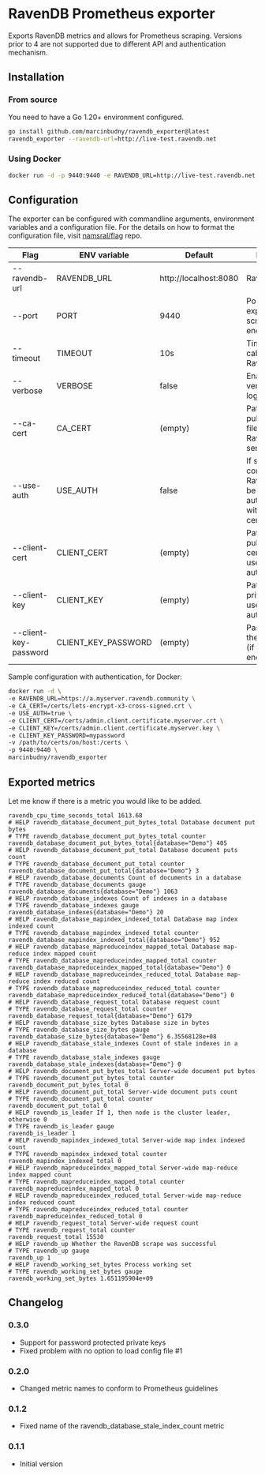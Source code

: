 # RavenDB Prometheus exporter

Exports RavenDB metrics and allows for Prometheus scraping. Versions prior to 4 are not supported due to different API and authentication mechanism.

## Installation

### From source

You need to have a Go 1.20+ environment configured.

```bash
go install github.com/marcinbudny/ravendb_exporter@latest
ravendb_exporter --ravendb-url=http://live-test.ravendb.net
```

### Using Docker

```bash
docker run -d -p 9440:9440 -e RAVENDB_URL=http://live-test.ravendb.net marcinbudny/ravendb_exporter
```

## Configuration

The exporter can be configured with commandline arguments, environment variables and a configuration file. For the details on how to format the configuration file, visit [namsral/flag](https://github.com/namsral/flag) repo.

|Flag|ENV variable|Default|Meaning|
|---|---|---|---|
|--ravendb-url|RAVENDB_URL|http://localhost:8080|RavenDB URL|
|--port|PORT|9440|Port to expose scrape endpoint on|
|--timeout|TIMEOUT|10s|Timeout when calling RavenDB|
|--verbose|VERBOSE|false|Enable verbose logging|
|--ca-cert|CA_CERT|(empty)|Path to CA public cert file of RavenDB server|
|--use-auth|USE_AUTH|false|If set, connection to RavenDB will be authenticated with a client certificate|
|--client-cert|CLIENT_CERT|(empty)|Path to client public certificate used for authentication|
|--client-key|CLIENT_KEY|(empty)|Path to client private key used for authentication|
|--client-key-password|CLIENT_KEY_PASSWORD|(empty)|Password for the client key (if it is encrypted)|

Sample configuration with authentication, for Docker:

```bash
docker run -d \
-e RAVENDB_URL=https://a.myserver.ravendb.community \
-e CA_CERT=/certs/lets-encrypt-x3-cross-signed.crt \
-e USE_AUTH=true \
-e CLIENT_CERT=/certs/admin.client.certificate.myserver.crt \
-e CLIENT_KEY=/certs/admin.client.certificate.myserver.key \
-e CLIENT_KEY_PASSWORD=mypassword
-v /path/to/certs/on/host:/certs \
-p 9440:9440 \
marcinbudny/ravendb_exporter
```

## Exported metrics

Let me know if there is a metric you would like to be added.

```
ravendb_cpu_time_seconds_total 1613.68
# HELP ravendb_database_document_put_bytes_total Database document put bytes
# TYPE ravendb_database_document_put_bytes_total counter
ravendb_database_document_put_bytes_total{database="Demo"} 405
# HELP ravendb_database_document_put_total Database document puts count
# TYPE ravendb_database_document_put_total counter
ravendb_database_document_put_total{database="Demo"} 3
# HELP ravendb_database_documents Count of documents in a database
# TYPE ravendb_database_documents gauge
ravendb_database_documents{database="Demo"} 1063
# HELP ravendb_database_indexes Count of indexes in a database
# TYPE ravendb_database_indexes gauge
ravendb_database_indexes{database="Demo"} 20
# HELP ravendb_database_mapindex_indexed_total Database map index indexed count
# TYPE ravendb_database_mapindex_indexed_total counter
ravendb_database_mapindex_indexed_total{database="Demo"} 952
# HELP ravendb_database_mapreduceindex_mapped_total Database map-reduce index mapped count
# TYPE ravendb_database_mapreduceindex_mapped_total counter
ravendb_database_mapreduceindex_mapped_total{database="Demo"} 0
# HELP ravendb_database_mapreduceindex_reduced_total Database map-reduce index reduced count
# TYPE ravendb_database_mapreduceindex_reduced_total counter
ravendb_database_mapreduceindex_reduced_total{database="Demo"} 0
# HELP ravendb_database_request_total Database request count
# TYPE ravendb_database_request_total counter
ravendb_database_request_total{database="Demo"} 6179
# HELP ravendb_database_size_bytes Database size in bytes
# TYPE ravendb_database_size_bytes gauge
ravendb_database_size_bytes{database="Demo"} 6.35568128e+08
# HELP ravendb_database_stale_indexes Count of stale indexes in a database
# TYPE ravendb_database_stale_indexes gauge
ravendb_database_stale_indexes{database="Demo"} 0
# HELP ravendb_document_put_bytes_total Server-wide document put bytes
# TYPE ravendb_document_put_bytes_total counter
ravendb_document_put_bytes_total 0
# HELP ravendb_document_put_total Server-wide document puts count
# TYPE ravendb_document_put_total counter
ravendb_document_put_total 0
# HELP ravendb_is_leader If 1, then node is the cluster leader, otherwise 0
# TYPE ravendb_is_leader gauge
ravendb_is_leader 1
# HELP ravendb_mapindex_indexed_total Server-wide map index indexed count
# TYPE ravendb_mapindex_indexed_total counter
ravendb_mapindex_indexed_total 0
# HELP ravendb_mapreduceindex_mapped_total Server-wide map-reduce index mapped count
# TYPE ravendb_mapreduceindex_mapped_total counter
ravendb_mapreduceindex_mapped_total 0
# HELP ravendb_mapreduceindex_reduced_total Server-wide map-reduce index reduced count
# TYPE ravendb_mapreduceindex_reduced_total counter
ravendb_mapreduceindex_reduced_total 0
# HELP ravendb_request_total Server-wide request count
# TYPE ravendb_request_total counter
ravendb_request_total 15530
# HELP ravendb_up Whether the RavenDB scrape was successful
# TYPE ravendb_up gauge
ravendb_up 1
# HELP ravendb_working_set_bytes Process working set
# TYPE ravendb_working_set_bytes gauge
ravendb_working_set_bytes 1.651195904e+09
```

## Changelog

### 0.3.0

* Support for password protected private keys
* Fixed problem with no option to load config file #1

### 0.2.0 

* Changed metric names to conform to Prometheus guidelines

### 0.1.2

* Fixed name of the ravendb_database_stale_index_count metric

### 0.1.1

* Initial version